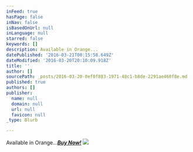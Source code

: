 ```yaml
---
inFeed: true
hasPage: false
inNav: false
isBasedOnUrl: null
inLanguage: null
starred: false
keywords: []
description: Available in Orange...
datePublished: '2016-03-21T00:15:58.649Z'
dateModified: '2016-03-20T20:10:09.918Z'
title: ''
author: []
sourcePath: _posts/2016-03-20-0ef0f883-1971-48c1-b8de-2291ae460f8e.md
published: true
authors: []
publisher:
  name: null
  domain: null
  url: null
  favicon: null
_type: Blurb

---
```

Available in Orange...[_**Buy Now!**_][0]
![](https://the-grid-user-content.s3-us-west-2.amazonaws.com/14c80989-231f-4b18-8186-4799bebd6f65.jpg)

[0]: http://www.amazon.com/gp/product/B0046CZKIA?keywords=portable%20tow%20truck&qid=1458504560&ref_=sr_1_2&sr=8-2